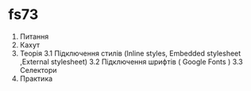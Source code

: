 # fs73

1. Питання 
2. Кахут
3. Теорія 
    3.1 Підключення стилів (Inline styles, Embedded stylesheet ,External stylesheet)
    3.2 Підключення шрифтів ( Google Fonts )
    3.3 Селектори
4. Практика 